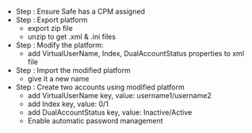 - Step : Ensure Safe has a CPM assigned
- Step : Export platform
  - export zip file
  - unzip to get .xml & .ini files
- Step : Modify the platform:
  - add VirtualUserName, Index, DualAccountStatus properties to xml file
- Step : Import the modified platform
  - give it a new name
- Step : Create two accounts using modified platform
  - add VirtualUserName key, value: username1/username2
  - add Index key, value: 0/1
  - add DualAccountStatus key, value: Inactive/Active
  - Enable automatic password management

